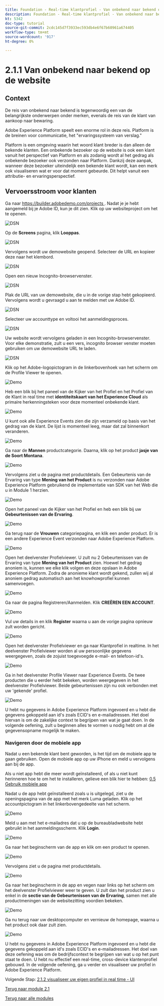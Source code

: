 ```yaml
---
title: Foundation - Real-time klantprofiel - Van onbekend naar bekend op de website
description: Foundation - Real-time klantprofiel - Van onbekend naar bekend op de website
kt: 5342
doc-type: tutorial
source-git-commit: 2cdc145d7f3933ec593db4e6f67b60961a674405
workflow-type: tm+mt
source-wordcount: '917'
ht-degree: 0%

---
```


# 2.1.1 Van onbekend naar bekend op de website

## Context

De reis van onbekend naar bekend is tegenwoordig een van de belangrijkste onderwerpen onder merken, evenals de reis van de klant van aankoop naar bewaring.

Adobe Experience Platform speelt een enorme rol in deze reis. Platform is de breinen voor communicatie, het &quot;ervaringssysteem van verslag.&quot;

Platform is een omgeving waarin het woord klant breder is dan alleen de bekende klanten. Een onbekende bezoeker op de website is ook een klant vanuit het perspectief van Platform en als zodanig wordt al het gedrag als onbekende bezoeker ook verzonden naar Platform. Dankzij deze aanpak, wanneer deze bezoeker uiteindelijk een bekende klant wordt, kan een merk ook visualiseren wat er voor dat moment gebeurde. Dit helpt vanuit een attributie- en ervaringsperspectief.

## Vervoersstroom voor klanten

Ga naar [ https://builder.adobedemo.com/projects ](https://builder.adobedemo.com/projects). Nadat je je hebt aangemeld bij je Adobe ID, kun je dit zien. Klik op uw websiteproject om het te openen.

![ DSN ](../../gettingstarted/gettingstarted/images/web8.png)

Op de **Screens** pagina, klik **Looppas**.

![ DSN ](../../gettingstarted/gettingstarted/images/web2.png)

Vervolgens wordt uw demowebsite geopend. Selecteer de URL en kopieer deze naar het klembord.

![ DSN ](../../gettingstarted/gettingstarted/images/web3.png)

Open een nieuw Incognito-browservenster.

![ DSN ](../../gettingstarted/gettingstarted/images/web4.png)

Plak de URL van uw demowebsite, die u in de vorige stap hebt gekopieerd. Vervolgens wordt u gevraagd u aan te melden met uw Adobe ID.

![ DSN ](../../gettingstarted/gettingstarted/images/web5.png)

Selecteer uw accounttype en voltooi het aanmeldingsproces.

![ DSN ](../../gettingstarted/gettingstarted/images/web6.png)

Uw website wordt vervolgens geladen in een Incognito-browservenster. Voor elke demonstratie, zult u een vers, incognito browser venster moeten gebruiken om uw demowebsite URL te laden.

![ DSN ](../../gettingstarted/gettingstarted/images/web7.png)

Klik op het Adobe-logopictogram in de linkerbovenhoek van het scherm om de Profile Viewer te openen.

![ Demo ](../../datacollection/module1.2/images/pv1.png)

Heb een blik bij het paneel van de Kijker van het Profiel en het Profiel van de Klant in real time met **identiteitskaart van het Experience Cloud** als primaire herkenningsteken voor deze momenteel onbekende klant.

![ Demo ](../../datacollection/module1.2/images/pv2.png)

U kunt ook alle Experience Events zien die zijn verzameld op basis van het gedrag van de klant. De lijst is momenteel leeg, maar dat zal binnenkort veranderen.

![ Demo ](../../datacollection/module1.2/images/pv3.png)

Ga naar de **Mannen** productcategorie. Daarna, klik op het product **jasje van de Soort Montana**.

![ Demo ](../../datacollection/module1.2/images/pv4.png)

Vervolgens ziet u de pagina met productdetails. Een Gebeurtenis van de Ervaring van type **Mening van het Product** is nu verzonden naar Adobe Experience Platform gebruikend de implementatie van SDK van het Web die u in Module 1 herzien.

![ Demo ](../../datacollection/module1.2/images/pv5.png)

Open het paneel van de Kijker van het Profiel en heb een blik bij uw **Gebeurtenissen van de Ervaring**.

![ Demo ](../../datacollection/module1.2/images/pv6.png)

Ga terug naar de **Vrouwen** categoriepagina, en klik een ander product. Er is een andere Experience Event verzonden naar Adobe Experience Platform.

![ Demo ](../../datacollection/module1.2/images/pv7.png)

Open het deelvenster Profielviewer. U zult nu 2 Gebeurtenissen van de Ervaring van type **Mening van het Product** zien. Hoewel het gedrag anoniem is, kunnen we elke klik volgen en deze opslaan in Adobe Experience Platform. Zodra de anonieme klant wordt gekend, zullen wij al anoniem gedrag automatisch aan het knowhowprofiel kunnen samenvoegen.

![ Demo ](../../datacollection/module1.2/images/pv8.png)

Ga naar de pagina Registreren/Aanmelden. Klik **CREËREN EEN ACCOUNT**.

![ Demo ](../../datacollection/module1.2/images/pv9.png)

Vul uw details in en klik **Register** waarna u aan de vorige pagina opnieuw zult worden gericht.

![ Demo ](../../datacollection/module1.2/images/pv10.png)

Open het deelvenster Profielviewer en ga naar Klantprofiel in realtime. In het deelvenster Profielviewer worden al uw persoonlijke gegevens weergegeven, zoals de zojuist toegevoegde e-mail- en telefoon-id&#39;s.

![ Demo ](../../datacollection/module1.2/images/pv11.png)

Ga in het deelvenster Profile Viewer naar Experience Events. De twee producten die u eerder hebt bekeken, worden weergegeven in het deelvenster Profielviewer. Beide gebeurtenissen zijn nu ook verbonden met uw &#39;gekende&#39; profiel.

![ Demo ](../../datacollection/module1.2/images/pv12.png)

U hebt nu gegevens in Adobe Experience Platform ingevoerd en u hebt die gegevens gekoppeld aan id&#39;s zoals ECID&#39;s en e-mailadressen. Het doel hiervan is om de zakelijke context te begrijpen van wat je gaat doen. In de volgende oefening, zult u beginnen alles te vormen u nodig hebt om al die gegevensopname mogelijk te maken.

### Navigeren door de mobiele app

Nadat u een bekende klant bent geworden, is het tijd om de mobiele app te gaan gebruiken. Open de mobiele app op uw iPhone en meld u vervolgens aan bij de app.

Als u niet app hebt die meer wordt geïnstalleerd, of als u niet kunt herinneren hoe te om het te installeren, gelieve een blik hier te hebben: [ 0.5 Gebruik mobiele app ](../../gettingstarted/gettingstarted/ex5.md)

Nadat u de app hebt geïnstalleerd zoals u is uitgelegd, ziet u de openingspagina van de app met het merk Luma geladen. Klik op het accountpictogram in het linkerbovengedeelte van het scherm.

![ Demo ](./images/app_hp.png)

Meld u aan met het e-mailadres dat u op de bureaubladwebsite hebt gebruikt in het aanmeldingsscherm. Klik **Login**.

![ Demo ](./images/app_acc.png)

Ga naar het beginscherm van de app en klik om een product te openen.

![ Demo ](./images/app_hp.png)

Vervolgens ziet u de pagina met productdetails.

![ Demo ](./images/app_carst.png)

Ga naar het beginscherm in de app en vegen naar links op het scherm om het deelvenster Profielviewer weer te geven. U zult dan het product zien u enkel in de **sectie van de Gebeurtenissen van de Ervaring**, samen met alle productmeningen van de websitezitting voordien bekeken.

![ Demo ](./images/app_after_carst.png)

Ga nu terug naar uw desktopcomputer en vernieuw de homepage, waarna u het product ook daar zult zien.

![ Demo ](./images/lb_x_aftermobile.png)

U hebt nu gegevens in Adobe Experience Platform ingevoerd en u hebt die gegevens gekoppeld aan id&#39;s zoals ECID&#39;s en e-mailadressen. Het doel van deze oefening was om de bedrijfscontext te begrijpen van wat u op het punt staat te doen. U hebt nu effectief een real-time, cross-device klantenprofiel gebouwd. In de volgende oefening, ga u verder en visualiseer uw profiel in Adobe Experience Platform.

Volgende Stap: [ 2.1.2 visualiseer uw eigen profiel in real time - UI ](./ex2.md)

[Terug naar module 2.1](./real-time-customer-profile.md)

[Terug naar alle modules](../../../overview.md)
